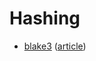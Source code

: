 # Hashing

* [blake3](https://github.com/lukechampine/blake3) ([article](https://golangexample.com/pure-go-implementation-of-blake3-with-avx2-and-sse4-1-acceleration/))
